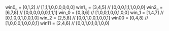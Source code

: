 win0_ = [0,1,2] // [1,1,1,0,0,0,0,0,0]
win1_ = [3,4,5] // [0,0,0,1,1,1,0,0,0]
win2_ = [6,7,8] // [0,0,0,0,0,0,1,1,1]
win_0 = [0,3,6] // [1,0,0,1,0,0,1,0,0]
win_1 = [1,4,7] // [0,1,0,0,1,0,0,1,0]
win_2 = [2,5,8] // [0,0,1,0,0,1,0,0,1]
win00 = [0,4,8] // [1,0,0,0,1,0,0,0,1]
win11 = [2,4,6] // [0,0,1,0,1,0,1,0,0]